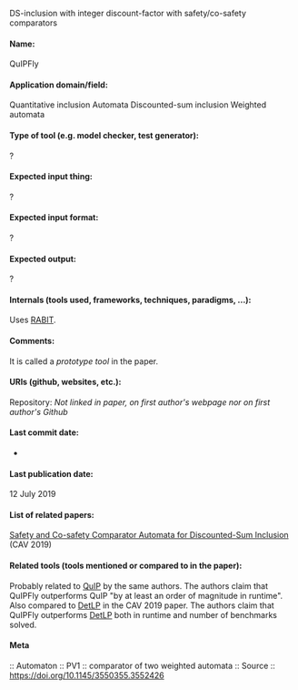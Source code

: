 DS-inclusion with integer discount-factor with safety/co-safety comparators

#### Name:
QuIPFly

#### Application domain/field:
Quantitative inclusion
Automata
Discounted-sum inclusion
Weighted automata

#### Type of tool (e.g. model checker, test generator):
?

#### Expected input thing:
?

#### Expected input format:
?

#### Expected output:
?

#### Internals (tools used, frameworks, techniques, paradigms, ...):
Uses [RABIT](RABIT.md).

#### Comments:
It is called a *prototype tool* in the paper.

#### URIs (github, websites, etc.):
Repository: *Not linked in paper, on first author's webpage nor on first author's Github*

#### Last commit date:
-

#### Last publication date:
12 July 2019

#### List of related papers:
[Safety and Co-safety Comparator Automata for Discounted-Sum Inclusion](https://doi.org/10.1007/978-3-030-25540-4_4) (CAV 2019)

#### Related tools (tools mentioned or compared to in the paper):
Probably related to [QuIP](Checkers/QuIP.md) by the same authors. The authors claim that QuIPFly outperforms QuIP "by at least an order of magnitude in runtime".
Also compared to [DetLP](DetLP.md) in the CAV 2019 paper. The authors claim that QuIPFly outperforms [DetLP](DetLP.md) both in runtime and number of benchmarks solved.

#### Meta
:: Automaton
:: PV1 :: comparator of two weighted automata
:: Source :: https://doi.org/10.1145/3550355.3552426